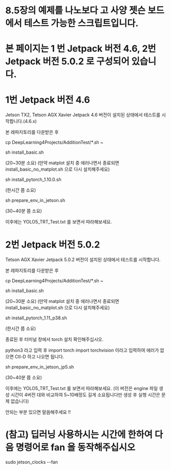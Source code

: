 # 8.5장의 예제를 나노보다 고 사양 젯슨 보드에서 테스트 가능한 스크립트입니다.

# 본 페이지는 1 번 Jetpack 버전 4.6, 2번 Jetpack 버전 5.0.2 로 구성되어 있습니다.

# 1번 Jetpack 버전 4.6  

Jetson TX2, Tetson AGX Xavier Jetpack 4.6 버전이 설치된 상태에서 테스트를 시작합니다.(4.6.x)

본 레파지토리를 다운받은 후

cp DeepLearning4Projects/AdditionTest/*.sh ~

sh install_basic.sh

(20~30분 소요)
(만약 matplot 설치 중 에러나면서 종료되면 install_basic_no_matplot.sh 으로 다시 설치해주세요)

sh install_pytorch_1.10.0.sh

(한시간 쯤 소요)

sh prepare_env_in_jetson.sh

(30~40분 쯤 소요)

이후에는 YOLO5_TRT_Test.txt 를 보면서 따라해보세요.

# 2번 Jetpack 버전 5.0.2

Tetson AGX Xavier Jetpack 5.0.2 버전이 설치된 상태에서 테스트를 시작합니다.

본 레파지토리를 다운받은 후

cp DeepLearning4Projects/AdditionTest/*.sh ~

sh install_basic.sh

(20~30분 소요)
(만약 matplot 설치 중 에러나면서 종료되면 install_basic_no_matplot.sh 으로 다시 설치해주세요)

sh install_pytorch_1.11_p38.sh

(한시간 쯤 소요)

종료된 후 터미널 창에서 torch 설치 확인해주십시오.

python3 라고 입력 후
import torch
import torchvision 
이라고 입력하여 에러가 없으면 Ctl-D 하고 나오면 됩니다.

sh prepare_env_in_jetson_jp5.sh

(30~40분 쯤 소요)

이후에는 YOLO5_TRT_Test.txt 를 보면서 따라해보세요.
(이 버전은 engine 파일 생성 시간이 4버전 대와 비교하여 5~10배정도 길게 소요됩니다만 생성 후 실행 시간은 문제 없습니다)

안되는 부분 있으면 말씀해주세요 !!


# (참고) 딥러닝 사용하시는 시간에 한하여 다음 명령어로 fan 을 동작해주십시오

sudo jetson_clocks --fan


